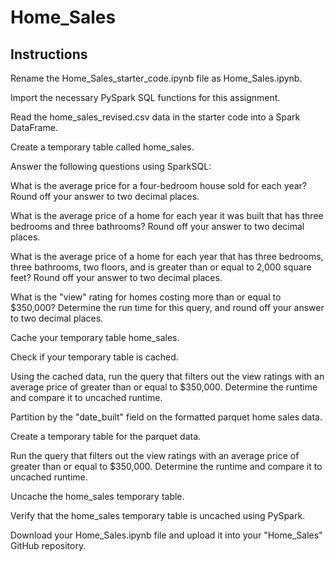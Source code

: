 # Home_Sales

## Instructions
  Rename the Home_Sales_starter_code.ipynb file as Home_Sales.ipynb.

  Import the necessary PySpark SQL functions for this assignment.

  Read the home_sales_revised.csv data in the starter code into a Spark DataFrame.

  Create a temporary table called home_sales.

  Answer the following questions using SparkSQL:

  What is the average price for a four-bedroom house sold for each year? Round off your answer to two decimal places.

  What is the average price of a home for each year it was built that has three bedrooms and three bathrooms? Round off your answer to two decimal places.

  What is the average price of a home for each year that has three bedrooms, three bathrooms, two floors, and is greater than or equal to 2,000 square feet? Round off your answer to two decimal places.

  What is the "view" rating for homes costing more than or equal to $350,000? Determine the run time for this query, and round off your answer to two decimal places.

  Cache your temporary table home_sales.

  Check if your temporary table is cached.

  Using the cached data, run the query that filters out the view ratings with an average price of greater than or equal to $350,000. Determine the runtime and compare it to uncached runtime.

  Partition by the "date_built" field on the formatted parquet home sales data.

  Create a temporary table for the parquet data.

  Run the query that filters out the view ratings with an average price of greater than or equal to $350,000. Determine the runtime and compare it to uncached runtime.

  Uncache the home_sales temporary table.

  Verify that the home_sales temporary table is uncached using PySpark.

  Download your Home_Sales.ipynb file and upload it into your "Home_Sales" GitHub repository.
